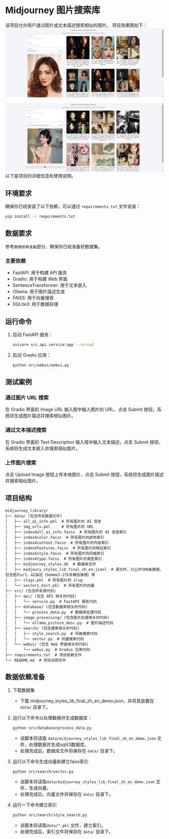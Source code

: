 # Midjourney 图片搜索库

该项目允许用户通过图片或文本描述搜索相似的图片。
项目效果图如下：
![](./data/img/pic1.png)

![](./data/img/pic2.png)
以下是项目的详细信息和使用说明。

## 环境要求
确保你已经安装了以下依赖，可以通过 `requirements.txt` 文件安装：
```bash
pip install -r requirements.txt
```
## 数据要求
参考`数据依赖准备`部分，确保你已经准备好数据集。

### 主要依赖
- FastAPI: 用于构建 API 服务
- Gradio: 用于构建 Web 界面
- SentenceTransformer: 用于文本嵌入
- Ollama: 用于图片描述生成
- FAISS: 用于向量搜索
- SQLite3: 用于数据存储

## 运行命令
1. 启动 FastAPI 服务：
   ```bash
   uvicorn src.api.service:app --reload
   ```

2. 启动 Gradio 应用：
   ```bash
   python src/webui/webui.py
   ```

## 测试案例
### 通过图片 URL 搜索
在 Gradio 界面的 Image URL 输入框中输入图片的 URL，点击 Submit 按钮，系统将生成图片描述并搜索相似图片。

### 通过文本描述搜索
在 Gradio 界面的 Text Description 输入框中输入文本描述，点击 Submit 按钮，系统将生成文本嵌入并搜索相似图片。

### 上传图片搜索
点击 Upload Image 按钮上传本地图片，点击 Submit 按钮，系统将生成图片描述并搜索相似图片。

## 项目结构
   
   ```
   midjourney_library/
   ├── data/ (包含所有数据文件)
   │   ├── all_ai_info.pkl  # 所有图片的 AI 信息
   │   ├── img_urls.pkl     # 所有图片的 URL
   │   ├── index4all_ai_info.faiss  # 所有图片的 AI 信息索引
   │   ├── index4color.faiss  # 所有图片的颜色索引
   │   ├── index4content.faiss  # 所有图片的内容索引
   │   ├── index4features.faiss  # 所有图片的特征索引
   │   ├── index4style.faiss  # 所有图片的风格索引
   │   ├── index4type.faiss  # 所有图片的类型索引
   │   ├── midjourney_styles.db  # 数据库文件
   │   ├── midjoury_styles_lib_final_zh_en.jsonl  # 源文件，只公开500条数据，包含图片url，AI描述（Gemma3-27b多模态推理）等
   │   ├── slugs.pkl  # 所有图片的 slug
   │   └── vectors_dict.pkl  # 所有图片的向量
   ├── src/ (包含所有源代码)
   │   ├── api/ (包含 API 相关的代码)
   │   │   └── service.py  # FastAPI 服务代码
   │   ├── database/ (包含数据库相关的代码)
   │   │   └── process_data.py  # 数据库处理代码
   │   ├── image_processing/ (包含图片处理相关的代码)
   │   │   └── ollama_picture_desc.py  # 图片描述代码
   │   ├── search/ (包含搜索相关的代码)
   │   │   ├── style_search.py  # 风格搜索代码
   │   │   └── vector.py  # 向量搜索代码
   │   └── webui/ (包含 Web 界面相关的代码)
   │       └── webui.py  # Gradio 应用代码
   ├── requirements.txt  # 项目依赖文件
   └── README.md  # 项目说明文件
   ```

## 数据依赖准备
1. 下载数据集
   - 下载 midjourney_styles_lib_final_zh_en_demo.json，并将其放置在 `data/` 目录下。

2. 运行以下命令以处理数据并生成数据库：
   ```bash
   python src/database/process_data.py
   ```
    - 该脚本将读取 `data/midjourney_styles_lib_final_zh_en_demo.json` 文件，处理数据并生成sqlit3数据库。
    - 处理完成后，数据库文件将保存在 `data/` 目录下。
3. 运行以下命令生成向量和建立faiss索引
   ```bash
   python src/search/vector.py
   ```
    - 该脚本将读取`data/midjourney_styles_lib_final_zh_en_demo.json` 文件，生成向量。
    - 处理完成后，向量文件将保存在 `data/` 目录下。
4. 运行一下命令建立索引
   ```bash
   python src/search/style_search.py
   ```
    - 该脚本将读取`data/*.pkl` 文件，建立索引。
    - 处理完成后，索引文件将保存在 `data/` 目录下。


